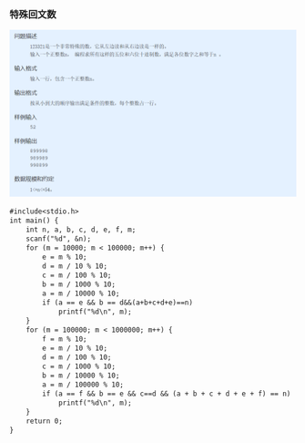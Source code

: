 ### 特殊回文数

![](https://github.com/wkrkk/RandomPictures/blob/master/%E8%93%9D%E6%A1%A5%E6%9D%AF/TIM%E6%88%AA%E5%9B%BE20190225210222.png?raw=true)

```
#include<stdio.h>
int main() {
	int n, a, b, c, d, e, f, m;
	scanf("%d", &n);
	for (m = 10000; m < 100000; m++) {
		e = m % 10;
		d = m / 10 % 10;
		c = m / 100 % 10;
		b = m / 1000 % 10;
		a = m / 10000 % 10;
		if (a == e && b == d&&(a+b+c+d+e)==n)
			printf("%d\n", m);
	}
	for (m = 100000; m < 1000000; m++) {
		f = m % 10;
		e = m / 10 % 10;
		d = m / 100 % 10;
		c = m / 1000 % 10;
		b = m / 10000 % 10;
		a = m / 100000 % 10;
		if (a == f && b == e && c==d && (a + b + c + d + e + f) == n)
			printf("%d\n", m);
	}
	return 0;
}
```

